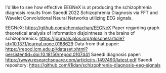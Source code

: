 I'd like to see how effective EEGNeX is at producing the schizophrenia
diagnosis results from Saeedi 2022 Schizophrenia Diagnosis via FFT and Wavelet
Convolutional Neural Networks utilizing EEG signals.

EEGNeX: https://github.com/chenxiachan/EEGNeX
Paper regarding graph theoretical analysis of information disjointness in the brains of schizophrenics: https://journals.plos.org/plosone/article?id=10.1371/journal.pone.0188629
Data from that paper: https://repod.icm.edu.pl/dataset.xhtml?persistentId=doi:10.18150/repod.0107441
Saeedi diagnosis paper: https://www.researchsquare.com/article/rs-1497490/latest.pdf
Saeedi repository: https://github.com/i1idan/schizophrenia-diagnosis-eeg-signals

